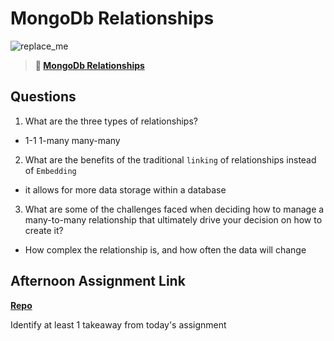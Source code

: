 # MongoDb Relationships

![replace_me](https://codeworks.blob.core.windows.net/public/assets/img/illustrations/placeholder.svg)

> **📖 [MongoDb Relationships](https://codeworksacademy.com/fs-student-guide/resources/wk5/02-Relationships)**

## Questions

1. What are the three types of relationships?
- 1-1 1-many many-many 
2. What are the benefits of the traditional `linking` of relationships instead of `Embedding`
- it allows for more data storage within a database
3. What are some of the challenges faced when deciding how to manage a many-to-many relationship that ultimately drive your decision on how to create it?
- How complex the relationship is, and how often the data will change
## Afternoon Assignment Link

**[Repo](https://github.com/BrysonBloom/gregslist-3)**

Identify at least 1 takeaway from today's assignment
